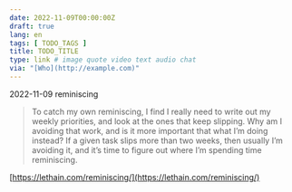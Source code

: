 ```yaml
---
date: 2022-11-09T00:00:00Z
draft: true
lang: en
tags: [ TODO_TAGS ]
title: TODO_TITLE
type: link # image quote video text audio chat
via: "[Who](http://example.com)"
---
```



2022-11-09 reminiscing


> To catch my own reminiscing, I find I really need to write out my weekly priorities, and look at the ones that keep slipping. Why am I avoiding that work, and is it more important that what I’m doing instead? If a given task slips more than two weeks, then usually I’m avoiding it, and it’s time to figure out where I’m spending time reminiscing.

[https://lethain.com/reminiscing/](https://lethain.com/reminiscing/)

